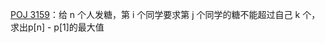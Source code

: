 [POJ 3159](https://github.com/Hapoa/Accepted/blob/master/23%20-%20%E5%B7%AE%E5%88%86%E7%BA%A6%E6%9D%9F/001%20-%20POJ%203159.md)：给 n 个人发糖，第 i 个同学要求第 j 个同学的糖不能超过自己 k 个，求出p[n] - p[1]的最大值





























